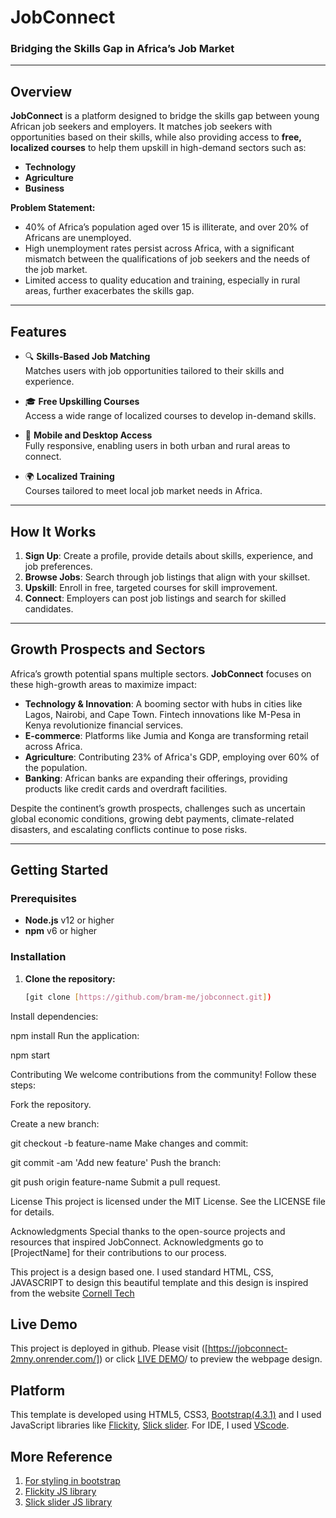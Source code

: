 # JobConnect

### Bridging the Skills Gap in Africa’s Job Market

---

## Overview

**JobConnect** is a platform designed to bridge the skills gap between young African job seekers and employers. It matches job seekers with opportunities based on their skills, while also providing access to **free, localized courses** to help them upskill in high-demand sectors such as:

- **Technology**
- **Agriculture**
- **Business**

**Problem Statement:**
- 40% of Africa’s population aged over 15 is illiterate, and over 20% of Africans are unemployed.
- High unemployment rates persist across Africa, with a significant mismatch between the qualifications of job seekers and the needs of the job market.
- Limited access to quality education and training, especially in rural areas, further exacerbates the skills gap.

---

## Features

- 🔍 **Skills-Based Job Matching**  
  Matches users with job opportunities tailored to their skills and experience.
  
- 🎓 **Free Upskilling Courses**  
  Access a wide range of localized courses to develop in-demand skills.

- 📱 **Mobile and Desktop Access**  
  Fully responsive, enabling users in both urban and rural areas to connect.

- 🌍 **Localized Training**  
  Courses tailored to meet local job market needs in Africa.

---

## How It Works

1. **Sign Up**: Create a profile, provide details about skills, experience, and job preferences.
2. **Browse Jobs**: Search through job listings that align with your skillset.
3. **Upskill**: Enroll in free, targeted courses for skill improvement.
4. **Connect**: Employers can post job listings and search for skilled candidates.

---

## Growth Prospects and Sectors

Africa’s growth potential spans multiple sectors. **JobConnect** focuses on these high-growth areas to maximize impact:

- **Technology & Innovation**: A booming sector with hubs in cities like Lagos, Nairobi, and Cape Town. Fintech innovations like M-Pesa in Kenya revolutionize financial services.
- **E-commerce**: Platforms like Jumia and Konga are transforming retail across Africa.
- **Agriculture**: Contributing 23% of Africa's GDP, employing over 60% of the population.
- **Banking**: African banks are expanding their offerings, providing products like credit cards and overdraft facilities.

Despite the continent’s growth prospects, challenges such as uncertain global economic conditions, growing debt payments, climate-related disasters, and escalating conflicts continue to pose risks.

---

## Getting Started

### Prerequisites

- **Node.js** v12 or higher
- **npm** v6 or higher

### Installation

1. **Clone the repository:**
   ```bash
   [git clone [https://github.com/bram-me/jobconnect.git])

Install dependencies:


npm install
Run the application:


npm start

Contributing
We welcome contributions from the community! Follow these steps:

Fork the repository.

Create a new branch:


git checkout -b feature-name
Make changes and commit:


git commit -am 'Add new feature'
Push the branch:


git push origin feature-name
Submit a pull request.

License
This project is licensed under the MIT License. See the LICENSE file for details.

Acknowledgments
Special thanks to the open-source projects and resources that inspired JobConnect. Acknowledgments go to [ProjectName] for their contributions to our process.

This project is a design based one. I used standard HTML, CSS, JAVASCRIPT to design this beautiful template and this design is inspired from the website [Cornell Tech](https://tech.cornell.edu/)

## Live Demo
This project is deployed in github. Please visit ([https://jobconnect-2mny.onrender.com/]) or click [LIVE DEMO]([(https://jobconnect-2mny.onrender.com/)/)/ to preview the webpage design.
## Platform
This template is developed using HTML5, CSS3, [Bootstrap(4.3.1)](https://getbootstrap.com/docs/4.3/getting-started/introduction/) and I used JavaScript libraries like [Flickity](https://flickity.metafizzy.co/), [Slick slider](https://kenwheeler.github.io/slick/). For IDE, I used [VScode](https://code.visualstudio.com/).


## More Reference
1) [For styling in bootstrap](https://getbootstrap.com/docs/4.3/getting-started/introduction/)
2) [Flickity JS library](https://flickity.metafizzy.co/)
3) [Slick slider JS library](https://kenwheeler.github.io/slick/)


